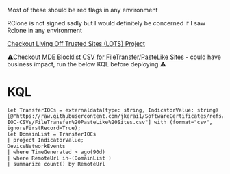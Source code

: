 Most of these should be red flags in any environment  

RClone is not signed sadly but I would definitely be concerned if I saw Rclone in any environment  

[Checkout Living Off Trusted Sites (LOTS) Project](https://lots-project.com/)

⚠️[Checkout MDE Blocklist CSV for FileTransfer/PasteLike Sites](https://github.com/jkerai1/SoftwareCertificates/blob/main/Bulk-IOC-CSVs/FileTransfer%20PasteLike%20Sites.csv) - could have business impact, run the below KQL before deploying ⚠️

# KQL

```
let TransferIOCs = externaldata(type: string, IndicatorValue: string)[@"https://raw.githubusercontent.com/jkerai1/SoftwareCertificates/refs/heads/main/Bulk-IOC-CSVs/FileTransfer%20PasteLike%20Sites.csv"] with (format="csv", ignoreFirstRecord=True);
let DomainList = TransferIOCs
| project IndicatorValue;
DeviceNetworkEvents
| where TimeGenerated > ago(90d)
| where RemoteUrl in~(DomainList )
| summarize count() by RemoteUrl

```
